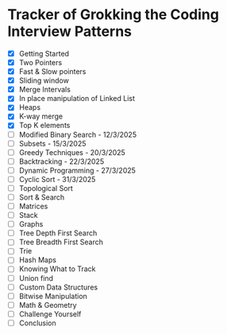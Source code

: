 # Tracker of Grokking the Coding Interview Patterns

- [x] Getting Started
- [x] Two Pointers
- [x] Fast & Slow pointers
- [x] Sliding window
- [x] Merge Intervals
- [x] In place manipulation of Linked List
- [x] Heaps
- [x] K-way merge
- [x] Top K elements
- [ ] Modified Binary Search - 12/3/2025
- [ ] Subsets - 15/3/2025
- [ ] Greedy Techniques - 20/3/2025
- [ ] Backtracking - 22/3/2025
- [ ] Dynamic Programming - 27/3/2025
- [ ] Cyclic Sort - 31/3/2025
- [ ] Topological Sort
- [ ] Sort & Search
- [ ] Matrices
- [ ] Stack
- [ ] Graphs
- [ ] Tree Depth First Search
- [ ] Tree Breadth First Search
- [ ] Trie
- [ ] Hash Maps
- [ ] Knowing What to Track
- [ ] Union find
- [ ] Custom Data Structures
- [ ] Bitwise Manipulation
- [ ] Math & Geometry
- [ ] Challenge Yourself
- [ ] Conclusion
